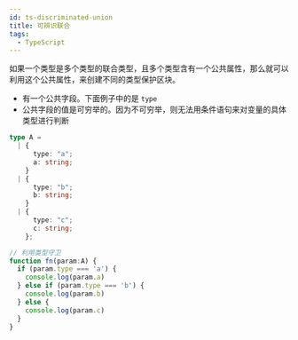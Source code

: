 ```yaml
---
id: ts-discriminated-union
title: 可辨识联合
tags:
  - TypeScript
---
```


如果一个类型是多个类型的联合类型，且多个类型含有一个公共属性，那么就可以利用这个公共属性，来创建不同的类型保护区块。

- 有一个公共字段。下面例子中的是 `type`
- 公共字段的值是可穷举的。因为不可穷举，则无法用条件语句来对变量的具体类型进行判断

```ts
type A =
  | {
      type: "a";
      a: string;
    }
  | {
      type: "b";
      b: string;
    }
  | {
      type: "c";
      c: string;
    };

// 利用类型守卫
function fn(param:A) {
  if (param.type === 'a') {
    console.log(param.a)
  } else if (param.type === 'b') {
    console.log(param.b)
  } else {
    console.log(param.c)
  }
}
```
